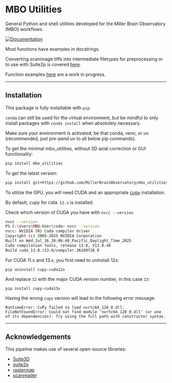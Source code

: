 # MBO Utilities

General Python and shell utilities developed for the Miller Brain Observatory (MBO) workflows.

[![Documentation](https://img.shields.io/badge/Documentation-black?style=for-the-badge&logo=readthedocs&logoColor=white)](https://millerbrainobservatory.github.io/mbo_utilities/)

Most functions have examples in docstrings.

Converting scanimage tiffs into intermediate filetypes for preprocessing or to use with Suite2p is covered [here](https://millerbrainobservatory.github.io/mbo_utilities/assembly.html).

Function examples [here](https://millerbrainobservatory.github.io/mbo_utilities/api/usage.html) are a work in progress.

---

## Installation

This package is fully installable with `pip`.

`conda` can still be used for the virtual environment, but be mindful to only install packages with `conda install` when absolutely necessary.

Make sure your environment is activated, be that conda, venv, or uv (recommended, just pre-pend uv to all below pip commands).

To get the minimal mbo_utilities, without 3D axial correction or GUI functionality:

``` bash
pip install mbo_utilities
```

To get the latest version:

```bash
pip install git+https://github.com/MillerBrainObservatory/mbo_utilities.git@master
```

To utilize the GPU, you will need CUDA and an appropriate [cupy](https://docs.cupy.dev/en/stable/install.html) installation.

By default, cupy for `CUDA 12.x` is installed.

Check which version of CUDA you have with `nvcc --version`.

```bash
nvcc --version
PS C:\Users\MBO-User\code> nvcc --version
nvcc: NVIDIA (R) Cuda compiler driver
Copyright (c) 2005-2025 NVIDIA Corporation
Built on Wed_Jul_16_20:06:48_Pacific_Daylight_Time_2025
Cuda compilation tools, release 13.0, V13.0.48
Build cuda_13.0.r13.0/compiler.36260728_0
```

For CUDA 11.x and 13.x, you first need to uninstall 12x:

`pip uninstall cupy-cuda12x`

And replace `12` with the major CUDA version number, in this case `13`:

`pip install cupy-cuda13x`

Having the wrong `cupy` version will lead to the following error message:

`RuntimeError: CuPy failed to load nvrtc64_120_0.dll: FileNotFoundError: Could not find module 'nvrtc64_120_0.dll' (or one of its dependencies). Try using the full path with constructor syntax.`

---

## Acknowledgements

This pipeline makes use of several open-source libraries:

- [Suite3D](https://github.com/alihaydaroglu/suite3d)
- [suite2p](https://github.com/MouseLand/suite2p)
- [rastermap](https://github.com/MouseLand/rastermap)
- [scanreader](https://github.com/atlab/scanreader)
